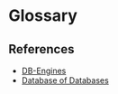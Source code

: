 # Glossary

## References

- [DB-Engines](https://db-engines.com)
- [Database of Databases](https://dbdb.io)
